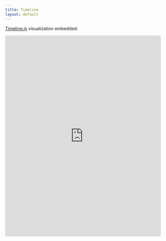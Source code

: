```yaml
---
title: Timeline
layout: default
---
```


[Timeline.js](https://timeline.knightlab.com/) visualization embedded:

<iframe src='https://cdn.knightlab.com/libs/timeline3/latest/embed/index.html?source=1IA58bQWoCEoXzmu5QBx3o0_j8lDnVpAGlXGfe4n_u3c&font=Default&lang=en&initial_zoom=1&height=650' width='100%' height='650' webkitallowfullscreen mozallowfullscreen allowfullscreen frameborder='0'></iframe>

<!--
## Another Timeline:

<iframe src='https://cdn.knightlab.com/libs/timeline3/latest/embed/index.html?source=1KmJ34cWakh4cHe_aE5Rd5M7t2S0FA-2dLd6YtPJ-SZg&font=Default&lang=en&initial_zoom=1&height=650' width='100%' height='650' webkitallowfullscreen mozallowfullscreen allowfullscreen frameborder='0'></iframe>
-->
